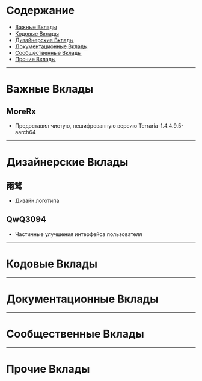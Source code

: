 # Содержание

- [Важные Вклады](#important-contributions)
- [Кодовые Вклады](#code-contributions)
- [Дизайнерские Вклады](#design-contributions)
- [Документационные Вклады](#documentation-contributions)
- [Сообщественные Вклады](#community-contributions)
- [Прочие Вклады](#other-contributions)

---

# Важные Вклады <a id="important-contributions"></a>

## MoreRx
- Предоставил чистую, нешифрованную версию Terraria-1.4.4.9.5-aarch64
---

# Дизайнерские Вклады <a id="design-contributions"></a>

## 雨鹜
- Дизайн логотипа

## QwQ3094
- Частичные улучшения интерфейса пользователя
---

# Кодовые Вклады <a id="code-contributions"></a>

---

# Документационные Вклады <a id="documentation-contributions"></a>

---

# Сообщественные Вклады <a id="community-contributions"></a>

---

# Прочие Вклады <a id="other-contributions"></a>